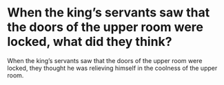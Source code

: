 # When the king’s servants saw that the doors of the upper room were locked, what did they think?

When the king’s servants saw that the doors of the upper room were locked, they thought he was relieving himself in the coolness of the upper room.
